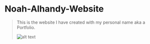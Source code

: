 # Noah-Alhandy-Website
> This is the website I have created with my personal name aka a Portfolio.
> 
> 
> ![alt text](https://cdn.discordapp.com/attachments/772269468307030016/790440386912714752/unknown.png)

